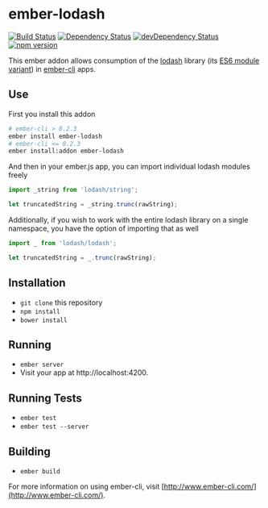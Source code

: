 # ember-lodash

[![Build Status](https://travis-ci.org/truenorth/ember-lodash.svg?branch=master)](https://travis-ci.org/truenorth/ember-lodash)
[![Dependency Status](https://david-dm.org/truenorth/ember-lodash.svg)](https://david-dm.org/truenorth/ember-lodash)
[![devDependency Status](https://david-dm.org/truenorth/ember-lodash/dev-status.svg)](https://david-dm.org/truenorth/ember-lodash#info=devDependencies)
[![npm version](https://badge.fury.io/js/ember-lodash.svg)](http://badge.fury.io/js/ember-lodash)

This ember addon allows consumption of the [lodash](https://lodash.com/) library (its [ES6 module variant](https://github.com/lodash/lodash/tree/es)) in [ember-cli](http://ember-cli.com) apps.

## Use

First you install this addon 

```sh
# ember-cli > 0.2.3
ember install ember-lodash
# ember-cli <= 0.2.3
ember install:addon ember-lodash
```
And then in your ember.js app, you can import individual lodash modules freely

```js
import _string from 'lodash/string';

let truncatedString = _string.trunc(rawString);
```

Additionally, if you wish to work with the entire lodash library on a single namespace, you have the option of importing that as well

```js
import _ from 'lodash/lodash';

let truncatedString = _.trunc(rawString);
```

## Installation

* `git clone` this repository
* `npm install`
* `bower install`

## Running

* `ember server`
* Visit your app at http://localhost:4200.

## Running Tests

* `ember test`
* `ember test --server`

## Building

* `ember build`

For more information on using ember-cli, visit [http://www.ember-cli.com/](http://www.ember-cli.com/).
